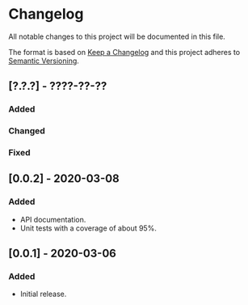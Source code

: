 # Changelog

All notable changes to this project will be documented in this file.

The format is based on [Keep a Changelog](http://keepachangelog.com/en/1.0.0/)
and this project adheres to [Semantic Versioning](http://semver.org/spec/v2.0.0.html).


## [?.?.?] - ????-??-??

### Added
### Changed
### Fixed


## [0.0.2] - 2020-03-08

### Added
- API documentation.
- Unit tests with a coverage of about 95%.


## [0.0.1] - 2020-03-06

### Added
- Initial release.
